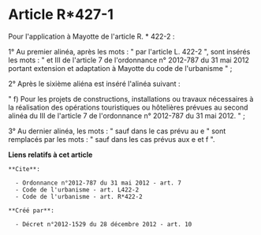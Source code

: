 # Article R*427-1

Pour l'application à Mayotte de l'article R. * 422-2 : 

1° Au premier alinéa, après les mots : " par l'article L. 422-2 ", sont insérés les mots : " et III de l'article 7 de
l'ordonnance n° 2012-787 du 31 mai 2012 portant extension et adaptation à Mayotte du code de l'urbanisme " ; 

2° Après le sixième aliéna est inséré l'alinéa suivant : 

" f) Pour les projets de constructions, installations ou travaux nécessaires à la réalisation des opérations touristiques ou
hôtelières prévues au second alinéa du III de l'article 7 de l'ordonnance n° 2012-787 du 31 mai 2012. " ; 

3° Au dernier alinéa, les mots : " sauf dans le cas prévu au e " sont remplacés par les mots : " sauf dans les cas prévus aux
e et f ".

**Liens relatifs à cet article**

	**Cite**:

	  - Ordonnance n°2012-787 du 31 mai 2012 - art. 7
	  - Code de l'urbanisme - art. L422-2
	  - Code de l'urbanisme - art. R*422-2

	**Créé par**:

	  - Décret n°2012-1529 du 28 décembre 2012 - art. 10
